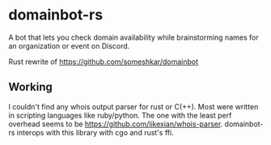 # domainbot-rs

A bot that lets you check domain availability while brainstorming names for an organization or event on Discord.

Rust rewrite of https://github.com/someshkar/domainbot

## Working

I couldn't find any whois output parser for rust or C(++). Most were written in scripting languages like ruby/python. The one with the least perf overhead seems to be https://github.com/likexian/whois-parser. domainbot-rs interops with this library with cgo and rust's ffi.
